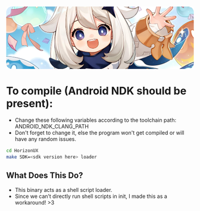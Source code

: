 ![emergency_food](https://github.com/forsaken-heart24/i_dont_want_to_be_an_weirdo/blob/main/banner_images/emergency_food.png?raw=true)

# To compile (Android NDK should be present):
- Change these following variables according to the toolchain path: ANDROID_NDK_CLANG_PATH
- Don't forget to change it, else the program won't get compiled or will have any random issues.
```bash
cd HorizonUX
make SDK=<sdk version here> loader
```

## What Does This Do?
- This binary acts as a shell script loader.
- Since we can’t directly run shell scripts in init, I made this as a workaround! >3